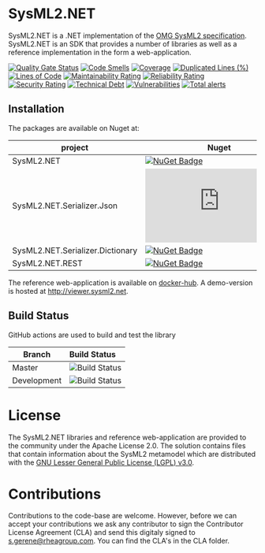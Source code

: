 # SysML2.NET

SysML2.NET is a .NET implementation of the [OMG SysML2 specification](https://github.com/Systems-Modeling/SysML-v2-Release). SysML2.NET is an SDK that provides a number of libraries as well as a reference implementation in the form a web-application.

[![Quality Gate Status](https://sonarcloud.io/api/project_badges/measure?project=RHEAGROUP_SysML2.NET&metric=alert_status)](https://sonarcloud.io/summary/new_code?id=RHEAGROUP_SysML2.NET)
[![Code Smells](https://sonarcloud.io/api/project_badges/measure?project=RHEAGROUP_SysML2.NET&metric=code_smells)](https://sonarcloud.io/summary/new_code?id=RHEAGROUP_SysML2.NET)
[![Coverage](https://sonarcloud.io/api/project_badges/measure?project=RHEAGROUP_SysML2.NET&metric=coverage)](https://sonarcloud.io/summary/new_code?id=RHEAGROUP_SysML2.NET)
[![Duplicated Lines (%)](https://sonarcloud.io/api/project_badges/measure?project=RHEAGROUP_SysML2.NET&metric=duplicated_lines_density)](https://sonarcloud.io/summary/new_code?id=RHEAGROUP_SysML2.NET)
[![Lines of Code](https://sonarcloud.io/api/project_badges/measure?project=RHEAGROUP_SysML2.NET&metric=ncloc)](https://sonarcloud.io/summary/new_code?id=RHEAGROUP_SysML2.NET)
[![Maintainability Rating](https://sonarcloud.io/api/project_badges/measure?project=RHEAGROUP_SysML2.NET&metric=sqale_rating)](https://sonarcloud.io/summary/new_code?id=RHEAGROUP_SysML2.NET)
[![Reliability Rating](https://sonarcloud.io/api/project_badges/measure?project=RHEAGROUP_SysML2.NET&metric=reliability_rating)](https://sonarcloud.io/summary/new_code?id=RHEAGROUP_SysML2.NET)
[![Security Rating](https://sonarcloud.io/api/project_badges/measure?project=RHEAGROUP_SysML2.NET&metric=security_rating)](https://sonarcloud.io/summary/new_code?id=RHEAGROUP_SysML2.NET)
[![Technical Debt](https://sonarcloud.io/api/project_badges/measure?project=RHEAGROUP_SysML2.NET&metric=sqale_index)](https://sonarcloud.io/summary/new_code?id=RHEAGROUP_SysML2.NET)
[![Vulnerabilities](https://sonarcloud.io/api/project_badges/measure?project=RHEAGROUP_SysML2.NET&metric=vulnerabilities)](https://sonarcloud.io/summary/new_code?id=RHEAGROUP_SysML2.NET)
[![Total alerts](https://img.shields.io/lgtm/alerts/g/RHEAGROUP/SysML2.NET.svg?logo=lgtm&logoWidth=18)](https://lgtm.com/projects/g/RHEAGROUP/SysML2.NET/alerts/)

## Installation

The packages are available on Nuget at:

project                          | Nuget
-------------------------------- | ------------
SysML2.NET                       | [![NuGet Badge](https://buildstats.info/nuget/SysML2.NET)](https://www.nuget.org/packages/SysML2.NET#readme-body-tab)
SysML2.NET.Serializer.Json       | [![NuGet Badge](https://buildstats.info/nuget/SysML2.NET.Serializer.Json)](https://www.nuget.org/packages/SysML2.NET.Serializer.Json#readme-body-tab)
SysML2.NET.Serializer.Dictionary | [![NuGet Badge](https://buildstats.info/nuget/SysML2.NET.Serializer.Dictionary)](https://www.nuget.org/packages/SysML2.NET.Serializer.Dictionary#readme-body-tab)
SysML2.NET.REST                  | [![NuGet Badge](https://buildstats.info/nuget/SysML2.NET.REST)](https://www.nuget.org/packages/SysML2.NET.REST#readme-body-tab)

The reference web-application is available on [docker-hub](https://hub.docker.com/r/rheagroup/sysml2.net.viewer). A demo-version is hosted at http://viewer.sysml2.net.

## Build Status

GitHub actions are used to build and test the library

Branch | Build Status
------- | :------------
Master | ![Build Status](https://github.com/RHEAGROUP/SysML2.NET/actions/workflows/CodeQuality.yml/badge.svg?branch=master)
Development | ![Build Status](https://github.com/RHEAGROUP/SysML2.NET/actions/workflows/CodeQuality.yml/badge.svg?branch=development)

# License

The SysML2.NET libraries and reference web-application are provided to the community under the Apache License 2.0. The solution contains files that contain information about the SysML2 metamodel which are distributed with the [GNU Lesser General Public License (LGPL) v3.0](https://opensource.org/licenses/LGPL-3.0).

# Contributions

Contributions to the code-base are welcome. However, before we can accept your contributions we ask any contributor to sign the Contributor License Agreement (CLA) and send this digitaly signed to s.gerene@rheagroup.com. You can find the CLA's in the CLA folder.
